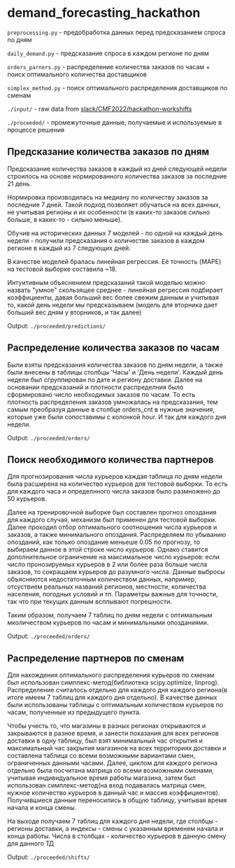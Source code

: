 # demand_forecasting_hackathon

`preprocessing.py` - предобработка данных перед предсказанием спроса по дням

`daily_demand.py` - предсказание спроса в каждом регионе по дням

`orders_parners.py` - распределение количества заказов по часам + поиск оптимального количества доставщиков

`simplex_method.py` - поиск оптимального распределения доставщиков по сменам

`./input/` - raw data from [slack/CMF2022/hackathon-workshifts](https://cmf2022.slack.com/archives/C042U48K9MZ/p1663411929528629)

`./proceeded/` - промежуточные данные, получаемые и используемые в процессе решения



## Предсказание количества заказов по дням

Предсказание количества заказов в каждый из дней следующей недели строилось на основе нормированного количества заказов за последние 21 день. 

Нормировка производилась на медиану по количеству заказов за последние 7 дней. Такой подход позволяет обучаться на всех данных, не учитывая регионы и их особенности (в каких-то заказов сильно больше, в каких-то - сильно меньше).

Обучив на исторических данных 7 моделей - по одной на каждый день недели - получили предсказания о количестве заказов в каждом регионе в каждый из 7 следующих дней.

В качестве моделей бралась линейная регрессия. Её точность (MAPE) на тестовой выборке составила ~18.

Интуитивным объяснением предсказаний такой моделью можно назвать "умное" скользящее среднее - линейная регрессия подбирает коэффициенты, давая больший вес более свежим данным и учитывая то, какой день недели мы предсказываем (модель для вторника дает больший вес дням у вторников, и так далее)

Output:  `./proceeded/predictions/`


## Распределение количества заказов по часам

Были взяты предсказания количества заказов по дням недели, а также были внесены в таблицы столбцы 'Часы' и 'День недели'. Каждый день недели был сгруппирован по дате и региону доставки. Далее на основании предсказаний и плотности распределния было сформировано число необходимых заказов по часам. То есть плотность распределения заказов умножалась на предсказания, тем самым преобразуя данные в столбце orders_cnt в нужные значения, которые уже были сопоставимы с колонкой hour. И так для каждого дня недели.

Output:  `./proceeded/orders/`


## Поиск необходимого количества партнеров

Для прогнозирования числа курьеров каждая таблица по дням недели была расширена на количество курьеров для тестовой выборки. То есть для каждого часа и определнного числа заказов было размножено до 50 курьеров. 

Далее на тренировочной выборке был составлен прогноз опоздания для каждого случая, механизм был применен для тестовой выборки. Далее проходил отбор оптимального соотношения числа курьеров и заказов, а также минимального опоздания. Распределяем по убыванию опозданий, как только опоздание меньеше 0.05 по прогнозу, то выбираем данное в этой строке число курьеров. Однако ставится дополнительное ограничение на максимальное число курьеров: если число пронозируемых курьеров в 2 или более раза больше числа заказов, то сокращаем курьеров до разумного числа. Данные выбросы объясняются недостаточным количеством данных, например, отсуствием реальных  названий регионов, местности, количества населения, погодных условий и тп. Параметры важные для точности, так что при текущих данным всплывают погрешности.

Таким образом, получаем 7 таблиц по дням недели с оптимальным мколичеством курьеров по часам и минимальными опозданиями.

Output:  `./proceeded/orders/`


## Распределение партнеров по сменам

Для нахождения оптимального распределения курьеров по сменам был использован симплекс-метод(библиотека scipy.optimize, linprog). Распределение считалось отдельно для каждого дня каждого региона(в итоге имеем 7 таблиц для каждого дня отдельно). В качестве данных были использованы таблицы с оптимальным количеством курьеров по часам, полученные из предыдущего пункта.

Чтобы учесть то, что магазины в разных регионах открываются и закрываются в разное время, и занести показания для всех регионов доставки в одну таблицу, был взят минимальный час открытия и максимальный час закрытия магазинов на всех территориях доставки и составлена таблица со всеми возможными вариантами смен, ограниченных данными часами. Далее, циклом для каждого региона отдельно была посчитана матрица со всеми возможными сменами, учитывая индивидуальное время работы магазина, затем был использован симплекс-метод(на вход подавалась матрица смен, нужное количество курьеров в данный час и массив коэффициентов). Получившиеся данные переносились в общую таблицу, учитывая время начала и конца смены.

На выходе получаем 7 таблиц для каждого дня недели, где столбцы - регионы доставки, а индексы - смены с указанным временем начала и конца работы. Числа в столбцах - количество курьеров в данную смену для данного ТД

Output:  `./proceeded/shifts/`
